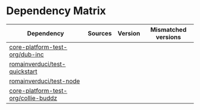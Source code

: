 # Dependency Matrix

Dependency | Sources | Version | Mismatched versions
---------- | ------- | ------- | -------------------
[core-platform-test-org/dub-inc](https://github.com/core-platform-test-org/dub-inc.git) |  | []() | 
[romainverduci/test-quickstart](https://github.com/romainverduci/test-quickstart.git) |  | []() | 
[romainverduci/test-node](https://github.com/romainverduci/test-node.git) |  | []() | 
[core-platform-test-org/collie-buddz](https://github.com/core-platform-test-org/collie-buddz.git) |  | []() | 
